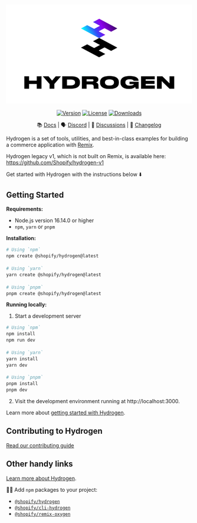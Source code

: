 <p align="center">
    <a href="https://hydrogen.shopify.dev"><img src="./.github/images/hydrogen-logo.svg" alt="Hydrogen Logo"/></a>
</p>
<p align="center">
    <a href="https://www.npmjs.com/package/@shopify/hydrogen"><img src="https://img.shields.io/npm/v/@shopify/hydrogen.svg?sanitize=true" alt="Version"></a>
    <a href="https://github.com/Shopify/hydrogen/blob/main/LICENSE.md"><img src="https://img.shields.io/npm/l/@shopify/hydrogen.svg?sanitize=true" alt="License"></a>
    <a href="https://npmcharts.com/compare/@shopify/hydrogen?minimal=true"><img src="https://img.shields.io/npm/dm/@shopify/hydrogen.svg?sanitize=true" alt="Downloads"></a>
 </p>

<div align="center">

📚 [Docs](https://shopify.dev/custom-storefronts/hydrogen) | 🗣 [Discord](https://discord.gg/Hefq6w5c5d) | 💬 [Discussions](https://github.com/Shopify/hydrogen/discussions) | 📝 [Changelog](./packages/hydrogen/CHANGELOG.md)

</div>

Hydrogen is a set of tools, utilities, and best-in-class examples for building a commerce application with [Remix](https://remix.run/).

Hydrogen legacy v1, which is not built on Remix, is available here: https://github.com/Shopify/hydrogen-v1

Get started with Hydrogen with the instructions below ⬇️

## Getting Started

**Requirements:**

- Node.js version 16.14.0 or higher
- `npm`, `yarn` or `pnpm`

**Installation:**

```bash
# Using `npm`
npm create @shopify/hydrogen@latest

# Using `yarn`
yarn create @shopify/hydrogen@latest

# Using `pnpm`
pnpm create @shopify/hydrogen@latest
```

**Running locally:**

1. Start a development server

```bash
# Using `npm`
npm install
npm run dev

# Using `yarn`
yarn install
yarn dev

# Using `pnpm`
pnpm install
pnpm dev
```

2. Visit the development environment running at http://localhost:3000.

Learn more about [getting started with Hydrogen](https://shopify.dev/custom-storefronts/hydrogen).

## Contributing to Hydrogen

[Read our contributing guide](./.github/contributing.md)

## Other handy links

[Learn more about Hydrogen](https://shopify.dev/hydrogen).

👷‍♀️ Add `npm` packages to your project:

- [`@shopify/hydrogen`](https://www.npmjs.com/package/@shopify/hydrogen)
- [`@shopify/cli-hydrogen`](https://www.npmjs.com/package/@shopify/cli-hydrogen)
- [`@shopify/remix-oxygen`](https://www.npmjs.com/package/@shopify/remix-oxygen)
